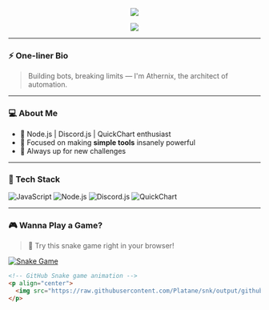 <p align="center">
  <img src="https://capsule-render.vercel.app/api?type=waving&color=FF0000&height=200&section=header&text=Welcome%20to%20Athernix's%20Code%20World!&fontSize=40&fontColor=FFFFFF&animation=fadeIn" />
</p>

<p align="center">
  <img src="https://readme-typing-svg.demolab.com?font=Fira+Code&size=24&pause=1000&color=FF5555&center=true&vCenter=true&width=440&lines=Hi+I'm+Athernix+🚀;Backend+%7C+Bot+Developer;Coding+%3E+Sleeping;Always+Building+Cool+Stuff" />
</p>

---

### ⚡ One-liner Bio
> Building bots, breaking limits — I'm Athernix, the architect of automation.

---

### 💻 About Me
- 💬 Node.js | Discord.js | QuickChart enthusiast  
- 🔧 Focused on making **simple tools** insanely powerful  
- 🧠 Always up for new challenges  

---

### 🧩 Tech Stack
![JavaScript](https://img.shields.io/badge/-JavaScript-black?style=for-the-badge&logo=javascript)
![Node.js](https://img.shields.io/badge/-Node.js-339933?style=for-the-badge&logo=node.js&logoColor=white)
![Discord.js](https://img.shields.io/badge/-Discord.js-5865F2?style=for-the-badge&logo=discord&logoColor=white)
![QuickChart](https://img.shields.io/badge/-QuickChart-orange?style=for-the-badge)

---

### 🎮 Wanna Play a Game?
> 🐍 Try this snake game right in your browser!

[![Snake Game](https://img.shields.io/badge/-Play%20Snake%20Game-red?style=for-the-badge&logo=google-play)](https://github.com/Platane/snk)

```md
<!-- GitHub Snake game animation -->
<p align="center">
  <img src="https://raw.githubusercontent.com/Platane/snk/output/github-contribution-grid-snake.svg" alt="Snake animation" />
</p>
